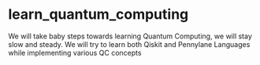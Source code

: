 # learn_quantum_computing
We will take baby steps towards learning Quantum Computing, we will stay slow and steady.
We will try to learn both Qiskit and Pennylane Languages while implementing various QC concepts

